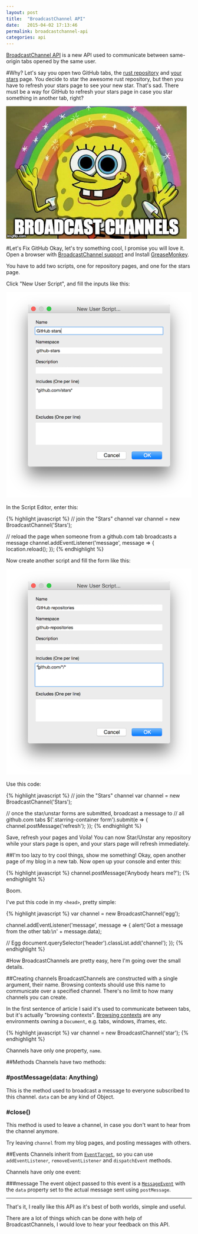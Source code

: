 ```yaml
---
layout: post
title:  "BroadcastChannel API"
date:   2015-04-02 17:13:46
permalink: broadcastchannel-api
categories: api
---
```


[BroadcastChannel API](https://developer.mozilla.org/en-US/docs/Web/API/Broadcast_Channel_API)
is a new API used to communicate between same-origin tabs opened by the same user.

#Why?
Let's say you open two GitHub tabs, the [rust repository](https://github.com/rust-lang/rust) and [your stars](https://github.com/stars) page. You decide to star the awesome rust repository, but then you have to
refresh your stars page to see your new star. That's sad. There must be a way for GitHub to refresh
your stars page in case you star something in another tab, right?

![Broadcast Channels, SATISFIED](/img/broadcast-channels.jpg)

#Let's Fix GitHub
Okay, let's try something cool, I promise you will love it. Open a browser with [BroadcastChannel support](http://caniuse.com/#feat=broadcastchannel) and Install [GreaseMonkey](http://www.greasespot.net/).

You have to add two scripts, one for repository pages, and one for the stars page.

Click "New User Script", and fill the inputs like this:

![GreaseMonkey New Script](/img/greasemonkey-github-stars.png)

In the Script Editor, enter this:

{% highlight javascript %}
// join the "Stars" channel
var channel = new BroadcastChannel('Stars');

// reload the page when someone from a github.com tab broadcasts a message
channel.addEventListener('message', message => {
  location.reload();
});
{% endhighlight %}

Now create another script and fill the form like this:

![GreaseMonkey New Script](/img/greasemonkey-github-repositories.png)

Use this code:

{% highlight javascript %}
// join the "Stars" channel
var channel = new BroadcastChannel('Stars');

// once the star/unstar forms are submitted, broadcast a message to
// all github.com tabs
$('.starring-container form').submit(e => {
  channel.postMessage('refresh');
});
{% endhighlight %}

Save, refresh your pages and Voila! You can now Star/Unstar any repository while your stars page
is open, and your stars page will refresh immediately.

##I'm too lazy to try cool things, show me something!
Okay, open another page of my blog in a new tab. Now open up your console and enter this:

{% highlight javascript %}
channel.postMessage('Anybody hears me?');
{% endhighlight %}

Boom.

I've put this code in my `<head>`, pretty simple:

{% highlight javascript %}
var channel = new BroadcastChannel('egg');

channel.addEventListener('message', message => {
  alert('Got a message from the other tab:\n' + message.data);

  // Egg
  document.querySelector('header').classList.add('channel');
});
{% endhighlight %}

#How
BroadcastChannels are pretty easy, here I'm going over the small details.

##Creating channels
BroadcastChannels are constructed with a single argument, their name. Browsing contexts should use
this name to communicate over a specified channel. There's no limit to how many channels you can create.

In the first sentence of article I said it's used to communicate between tabs, but it's actually "browsing contexts".
[Browsing contexts](http://www.w3.org/TR/html5/browsers.html#browsing-context) are any environments owning a `Document`, e.g. tabs, windows, iframes, etc.

{% highlight javascript %}
var channel = new BroadcastChannel('star');
{% endhighlight %}

Channels have only one property, `name`.

##Methods
Channels have two methods:

### #postMessage(data: Anything)
This is the method used to broadcast a message to everyone subscribed to this channel. `data` can be any kind of Object.

### #close()
This method is used to leave a channel, in case you don't want to hear from the channel anymore.

Try leaving `channel` from my blog pages, and posting messages with others.

##Events
Channels inherit from [`EventTarget`](https://developer.mozilla.org/en-US/docs/Web/API/EventTarget), so you can use  `addEventListener`, `removeEventListener` and `dispatchEvent` methods.

Channels have only one event:

###message
The event object passed to this event is a [`MessageEvent`](https://developer.mozilla.org/en-US/docs/Web/API/MessageEvent) with the `data` property set to the actual message sent using `postMessage`.

---

That's it, I really like this API as it's best of both worlds, simple and useful.

There are a lot of things which can be done with help of BroadcastChannels, I would love to hear your feedback on this API.
